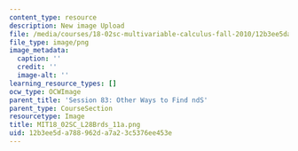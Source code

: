 ```yaml
---
content_type: resource
description: New image Upload
file: /media/courses/18-02sc-multivariable-calculus-fall-2010/12b3ee5da788962da7a23c5376ee453e_MIT18_02SC_L28Brds_11a.png
file_type: image/png
image_metadata:
  caption: ''
  credit: ''
  image-alt: ''
learning_resource_types: []
ocw_type: OCWImage
parent_title: 'Session 83: Other Ways to Find ndS'
parent_type: CourseSection
resourcetype: Image
title: MIT18_02SC_L28Brds_11a.png
uid: 12b3ee5d-a788-962d-a7a2-3c5376ee453e
---
```

